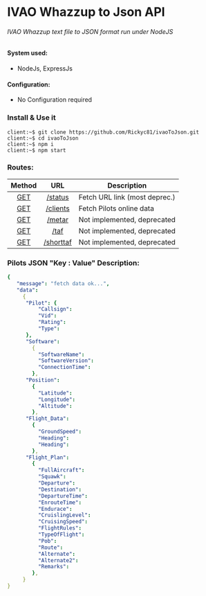 # IVAO Whazzup to Json API

###### IVAO Whazzup text file to JSON format run under NodeJS

#### System used:

* NodeJs, ExpressJs

#### Configuration:

* No Configuration required

### Install & Use it

    client:~$ git clone https://github.com/Rickyc81/ivaoToJson.git
    client:~$ cd ivaoToJson
    client:~$ npm i
    client:~$ npm start

### Routes:

|    Method 	|       URL       |   Description	                  |
|:---:	      |:---:            |---	                            |
|   [GET]()	  |   [/status]()	  |  Fetch URL link (most deprec.)  |               
|   [GET]()	  |   [/clients]()	|  Fetch Pilots online data       |               
|   [GET]()	  |   [/metar ]()   |  Not implemented, deprecated	  |               
|   [GET]()	  |   [/taf   ]()	  |  Not implemented, deprecated    |               
|   [GET]()	  |   [/shorttaf]() |  Not implemented, deprecated    |               


### Pilots JSON "Key : Value" Description:

```yaml
{
   "message": "fetch data ok...",
   "data":
     {
      "Pilot": {
          "Callsign":
          "Vid":
          "Rating":
          "Type":
      },
      "Software":
        {
          "SoftwareName":
          "SoftwareVersion":
          "ConnectionTime":
        },
      "Position":
        {
          "Latitude":
          "Longitude":
          "Altitude":
        },
      "Flight_Data":
        {
          "GroundSpeed":
          "Heading":
          "Heading":
        },
      "Flight_Plan":
        {
          "FullAircraft":
          "Squawk":
          "Departure":
          "Destination":
          "DepartureTime":
          "EnrouteTime":
          "Endurace":
          "CruislingLevel":
          "CruisingSpeed":
          "FlightRules":
          "TypeOfFlight":
          "Pob":
          "Route":
          "Alternate":
          "Alternate2":
          "Remarks":              
        },
     }
}
